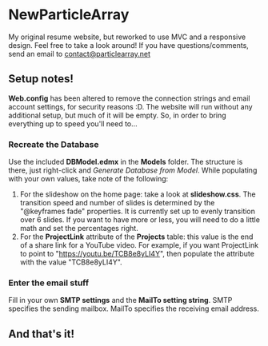# NewParticleArray
My original resume website, but reworked to use MVC and a responsive design.
Feel free to take a look around!  If you have questions/comments, send an email to contact@particlearray.net



## Setup notes!
**Web.config** has been altered to remove the connection strings and email account settings, for security reasons :D.  The website will run without any additional setup, but much of it will be empty.  So, in order to bring everything up to speed you'll need to...

### Recreate the Database
Use the included **DBModel.edmx** in the **Models** folder.  The structure is there, just right-click and _Generate Database from Model_.  While populating with your own values, take note of the following:
  1. For the slideshow on the home page: take a look at **slideshow.css**.  The transition speed and number of slides is determined by the "@keyframes fade" properties.  It is currently set up to evenly transition over 6 slides.  If you want to have more or less, you will need to do a little math and set the percentages right.
  2. For the **ProjectLink** attribute of the **Projects** table: this value is the end of a share link for a YouTube video.  For example, if you want ProjectLink to point to "https://youtu.be/TCB8e8yLI4Y", then populate the attribute with the value "TCB8e8yLI4Y".
    
### Enter the email stuff
Fill in your own **SMTP settings** and the **MailTo setting string**.  SMTP specifies the sending mailbox.  MailTo specifies the receiving email address.



## And that's it!
